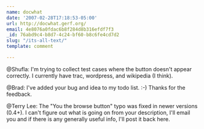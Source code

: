 ```yaml
---
name: docwhat
date: '2007-02-28T17:18:53-05:00'
url: http://docwhat.gerf.org/
email: 4e8076a0fdac6b8f284d8b316efdf7f3
_id: 76abd9c4-b8d7-4c24-bf60-b8c6fe4cd7d2
slug: "/its-all-text/"
template: comment

---
```


@Shufla: I'm trying to collect test cases where the button doesn't appear correctly.  I currently have trac, wordpress, and wikipedia (I think).

@Brad: I've added your bug and idea to my todo list. :-)  Thanks for the feedback.

@Terry Lee: The "You the browse button" typo was fixed in newer versions (0.4+).  I can't figure out what is going on from your description, I'll email you and if there is any generally useful info, I'll post it back here.
